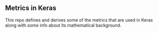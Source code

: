 ## Metrics in Keras

This repo defines and derives some of the metrics that are used in Keras along with some info about its mathematical background.

